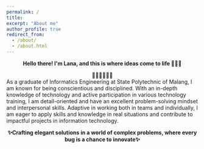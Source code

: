 ```yaml
---
permalink: /
title: 
excerpt: "About me"
author_profile: true
redirect_from: 
  - /about/
  - /about.html
---
```


<p align="center">
  <strong>Hello there! I'm Lana, and this is where ideas come to life 👨🏻‍💻</strong>
</p>

<center>🧚🏻‍♂️🧚🏻‍♂️</center>
As a graduate of Informatics Engineering at State Polytechnic of Malang, I am known for being conscientious and disciplined. With an in-depth knowledge of technology and active participation in various technology training, I am detail-oriented and have an excellent problem-solving mindset and interpersonal skills. Adaptive in working both in teams and individually, I am eager to apply skills and knowledge in real situations and contribute to impactful projects in information technology. 

<p align="center">
  <strong>✨Crafting elegant solutions in a world of complex problems, where every bug is a chance to innovate✨</strong>
</p>
